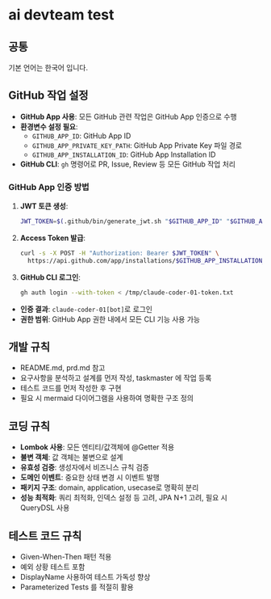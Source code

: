 # ai devteam test

## 공통

기본 언어는 한국어 입니다.

## GitHub 작업 설정

- **GitHub App 사용**: 모든 GitHub 관련 작업은 GitHub App 인증으로 수행
- **환경변수 설정 필요**:
  - `GITHUB_APP_ID`: GitHub App ID
  - `GITHUB_APP_PRIVATE_KEY_PATH`: GitHub App Private Key 파일 경로
  - `GITHUB_APP_INSTALLATION_ID`: GitHub App Installation ID
- **GitHub CLI**: `gh` 명령어로 PR, Issue, Review 등 모든 GitHub 작업 처리

### GitHub App 인증 방법

1. **JWT 토큰 생성**:

   ```bash
   JWT_TOKEN=$(.github/bin/generate_jwt.sh "$GITHUB_APP_ID" "$GITHUB_APP_PRIVATE_KEY_PATH")
   ```

2. **Access Token 발급**:

   ```bash
   curl -s -X POST -H "Authorization: Bearer $JWT_TOKEN" \
     https://api.github.com/app/installations/$GITHUB_APP_INSTALLATION_ID/access_tokens | jq -r '.token' > /tmp/claude-coder-01-token.txt
   ```

3. **GitHub CLI 로그인**:
   ```bash
   gh auth login --with-token < /tmp/claude-coder-01-token.txt
   ```

- **인증 결과**: `claude-coder-01[bot]`로 로그인
- **권한 범위**: GitHub App 권한 내에서 모든 CLI 기능 사용 가능

## 개발 규칙

- README.md, prd.md 참고
- 요구사항을 분석하고 설계를 먼저 작성, taskmaster 에 작업 등록
- 테스트 코드를 먼저 작성한 후 구현
- 필요 시 mermaid 다이어그램을 사용하여 명확한 구조 정의

## 코딩 규칙

- **Lombok 사용**: 모든 엔티티/값객체에 @Getter 적용
- **불변 객체**: 값 객체는 불변으로 설계
- **유효성 검증**: 생성자에서 비즈니스 규칙 검증
- **도메인 이벤트**: 중요한 상태 변경 시 이벤트 발행
- **패키지 구조**: domain, application, usecase로 명확히 분리
- **성능 최적화**: 쿼리 최적화, 인덱스 설정 등 고려, JPA N+1 고려, 필요 시 QueryDSL 사용

## 테스트 코드 규칙

- Given-When-Then 패턴 적용
- 예외 상황 테스트 포함
- DisplayName 사용하여 테스트 가독성 향상
- Parameterized Tests 를 적절히 활용
